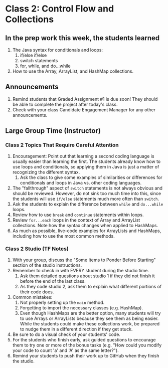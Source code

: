 # Class 2: Control Flow and Collections

## In the prep work this week, the students learned

1. The Java syntax for conditionals and loops:
    1. if/else if/else
    1. switch statements
    1. for, while, and do...while
1. How to use the Array, ArrayList, and HashMap collections.

## Announcements

1. Remind students that Graded Assignment #1 is due soon! They should be able to complete the project after today's class.
1. Check with your class Candidate Engagement Manager for any other announcements.

## Large Group Time (Instructor)

### Class 2 Topics That Require Careful Attention

1. Encouragement: Point out that learning a second coding language is usually easier than learning the first. The students already know how to use loops and conditionals, so applying them in Java is just a matter of recognizing the different syntax.
    1. Ask the class to give some examples of similarities or differences for conditionals and loops in Java vs. other coding languages.
1. The "fallthrough" aspect of ``switch`` statements is not always obvious and should be reviewed. However, do not sink too much time into this, since the students will use ``if/else`` statements much more often than ``switch``.
1. Ask the students to explain the difference between ``while`` and ``do...while`` loops.
1. Review how to use ``break`` and ``continue`` statements within loops.
1. Review ``for...each`` loops in the context of Array and ArrayList collections. Note
how the syntax changes when applied to HashMaps.
1. As much as possible, live-code examples for ArrayLists and HashMaps, including how to use the most common methods.

### Class 2 Studio (TF Notes)

1. With your group, discuss the "Some Items to Ponder Before Starting" section of the studio instructions.
1. Remember to check in with EVERY student during the studio time.
    1. Ask them detailed questions about studio 1 if they did not finish it before the end of the last class.
    1. As they code studio 2, ask them to explain what different portions of their code does.
1. Common mistakes:
    1. Not properly setting up the ``main`` method.
    1. Forgetting to import the necessary classes (e.g. HashMap).
    1. Even though HashMaps are the better option, many students will try to use Arrays or ArrayLists because they see them as being easier. While the students could make these collections work, be prepared to nudge them in a different direction if they get stuck.
1. Be sure to do a visual check of your students' code.
1. For the students who finish early, ask guided questions to encourage them to try one or more of the bonus tasks (e.g. "How could you modify your code to count 'a' and 'A' as the same letter?").
1. Remind your students to push their work up to GitHub when they finish the studio.
